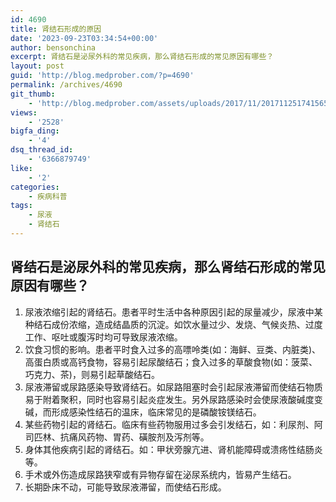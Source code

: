 ```yaml
---
id: 4690
title: 肾结石形成的原因
date: '2023-09-23T03:34:54+00:00'
author: bensonchina
excerpt: 肾结石是泌尿外科的常见疾病，那么肾结石形成的常见原因有哪些？
layout: post
guid: 'http://blog.medprober.com/?p=4690'
permalink: /archives/4690
git_thumb:
    - 'http://blog.medprober.com/assets/uploads/2017/11/2017112517415653-300x300.jpg'
views:
    - '2528'
bigfa_ding:
    - '4'
dsq_thread_id:
    - '6366879749'
like:
    - '2'
categories:
    - 疾病科普
tags:
    - 尿液
    - 肾结石
---
```


## 肾结石是泌尿外科的常见疾病，那么肾结石形成的常见原因有哪些？

1. 尿液浓缩引起的肾结石。患者平时生活中各种原因引起的尿量减少，尿液中某种结石成份浓缩，造成结晶质的沉淀。如饮水量过少、发烧、气候炎热、过度工作、呕吐或腹泻时均可导致尿液浓缩。
2. 饮食习惯的影响。患者平时食入过多的高嘌呤类(如：海鲜、豆类、内脏类)、高蛋白质或高钙食物，容易引起尿酸结石；食入过多的草酸食物(如：菠菜、巧克力、茶)，则易引起草酸结石。
3. 尿液滞留或尿路感染导致肾结石。如尿路阻塞时会引起尿液滞留而使结石物质易于附着聚积，同时也容易引起炎症发生。另外尿路感染时会使尿液酸碱度变碱，而形成感染性结石的温床，临床常见的是磷酸铵镁结石。
4. 某些药物引起的肾结石。临床有些药物服用过多会引发结石，如：利尿剂、阿司匹林、抗痛风药物、胃药、磺胺剂及泻剂等。
5. 身体其他疾病引起的肾结石。如：甲状旁腺亢进、肾机能障碍或溃疡性结肠炎等。
6. 手术或外伤造成尿路狭窄或有异物存留在泌尿系统内，皆易产生结石。
7. 长期卧床不动，可能导致尿液滞留，而使结石形成。